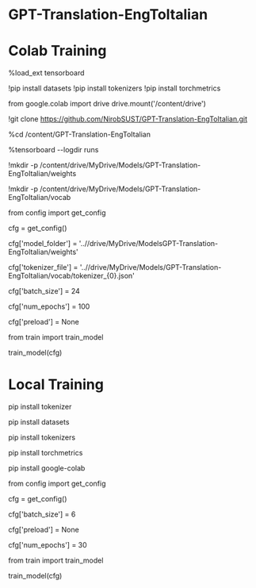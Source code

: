 ﻿# GPT-Translation-EngToItalian
# Colab Training

%load_ext tensorboard

!pip install datasets
!pip install tokenizers
!pip install torchmetrics

from google.colab import drive
drive.mount('/content/drive')

!git clone https://github.com/NirobSUST/GPT-Translation-EngToItalian.git

%cd /content/GPT-Translation-EngToItalian

%tensorboard --logdir runs

!mkdir -p /content/drive/MyDrive/Models/GPT-Translation-EngToItalian/weights

!mkdir -p /content/drive/MyDrive/Models/GPT-Translation-EngToItalian/vocab

from config import get_config

cfg = get_config()

cfg['model_folder'] = '..//drive/MyDrive/ModelsGPT-Translation-EngToItalian/weights'

cfg['tokenizer_file'] = '..//drive/MyDrive/Models/GPT-Translation-EngToItalian/vocab/tokenizer_{0}.json'

cfg['batch_size'] = 24

cfg['num_epochs'] = 100

cfg['preload'] = None


from train import train_model

train_model(cfg)


# Local Training

pip install tokenizer

pip install datasets

pip install tokenizers

pip install torchmetrics

pip install google-colab


from config import get_config

cfg = get_config()

cfg['batch_size'] = 6

cfg['preload'] = None

cfg['num_epochs'] = 30

from train import train_model

train_model(cfg)
